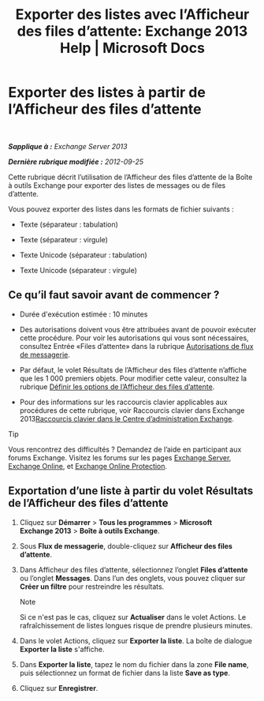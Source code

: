 ﻿---
title: 'Exporter des listes avec l’Afficheur des files d’attente: Exchange 2013 Help | Microsoft Docs'
TOCTitle: Exporter des listes à partir de l’Afficheur des files d’attente
ms:assetid: dcb829cd-0ffd-4ea9-ac3e-eaac5a8d1194
ms:mtpsurl: https://technet.microsoft.com/fr-fr/library/Bb691328(v=EXCHG.150)
ms:contentKeyID: 50479378
ms.date: 05/23/2018
mtps_version: v=EXCHG.150
ms.translationtype: MT
---

# Exporter des listes à partir de l’Afficheur des files d’attente

 

_**Sapplique à :** Exchange Server 2013_

_**Dernière rubrique modifiée :** 2012-09-25_

Cette rubrique décrit l’utilisation de l’Afficheur des files d’attente de la Boîte à outils Exchange pour exporter des listes de messages ou de files d’attente.

Vous pouvez exporter des listes dans les formats de fichier suivants :

  - Texte (séparateur : tabulation)

  - Texte (séparateur : virgule)

  - Texte Unicode (séparateur : tabulation)

  - Texte Unicode (séparateur : virgule)

## Ce qu’il faut savoir avant de commencer ?

  - Durée d'exécution estimée : 10 minutes

  - Des autorisations doivent vous être attribuées avant de pouvoir exécuter cette procédure. Pour voir les autorisations qui vous sont nécessaires, consultez Entrée «Files d’attente» dans la rubrique [Autorisations de flux de messagerie](mail-flow-permissions-exchange-2013-help.md).

  - Par défaut, le volet Résultats de l’Afficheur des files d’attente n’affiche que les 1 000 premiers objets. Pour modifier cette valeur, consultez la rubrique [Définir les options de l’Afficheur des files d’attente](set-queue-viewer-options-exchange-2013-help.md).

  - Pour des informations sur les raccourcis clavier applicables aux procédures de cette rubrique, voir Raccourcis clavier dans Exchange 2013[Raccourcis clavier dans le Centre d’administration Exchange](keyboard-shortcuts-in-the-exchange-admin-center-exchange-online-protection-help.md).

> [!TIP]
> Vous rencontrez des difficultés ? Demandez de l’aide en participant aux forums Exchange. Visitez les forums sur les pages <a href="https://go.microsoft.com/fwlink/p/?linkid=60612">Exchange Server</a>, <a href="https://go.microsoft.com/fwlink/p/?linkid=267542">Exchange Online</a>, et <a href="https://go.microsoft.com/fwlink/p/?linkid=285351">Exchange Online Protection</a>.


## Exportation d’une liste à partir du volet Résultats de l’Afficheur des files d’attente

1.  Cliquez sur **Démarrer** \> **Tous les programmes** \> **Microsoft Exchange 2013** \> **Boîte à outils Exchange**.

2.  Sous **Flux de messagerie**, double-cliquez sur **Afficheur des files d’attente**.

3.  Dans Afficheur des files d’attente, sélectionnez l’onglet **Files d’attente** ou l’onglet **Messages**. Dans l’un des onglets, vous pouvez cliquer sur **Créer un filtre** pour restreindre les résultats.
    
    > [!NOTE]
    > Si ce n'est pas le cas, cliquez sur <strong>Actualiser</strong> dans le volet Actions. Le rafraîchissement de listes longues risque de prendre plusieurs minutes.


4.  Dans le volet Actions, cliquez sur **Exporter la liste**. La boîte de dialogue **Exporter la liste** s'affiche.

5.  Dans **Exporter la liste**, tapez le nom du fichier dans la zone **File name**, puis sélectionnez un format de fichier dans la liste **Save as type**.

6.  Cliquez sur **Enregistrer**.

